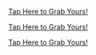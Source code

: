 [Tap Here to Grab Yours!](tinyurl.com/get-offers-now)

[Tap Here to Grab Yours!](tinyurl.com/get-offers-now)

[Tap Here to Grab Yours!](tinyurl.com/get-offers-now)
